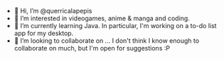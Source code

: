 - 👋 Hi, I’m @querricalapepis
- 👀 I’m interested in videogames, anime & manga and coding.
- 🌱 I’m currently learning Java. In particular, I'm working on a to-do list app for my desktop.
- 💞️ I’m looking to collaborate on ... I don't think I know enough to collaborate on much, but I'm open for suggestions :P

<!---
querricalapepis/querricalapepis is a ✨ special ✨ repository because its `README.md` (this file) appears on your GitHub profile.
You can click the Preview link to take a look at your changes.
--->
